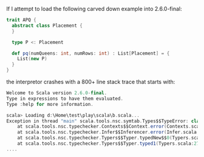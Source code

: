 If I attempt to load the following carved down example into 2.6.0-final:
```scala
trait APQ {  
  abstract class Placement {
  }

  type P <: Placement

  def pq(numQueens: int, numRows: int) : List[Placement] = {
    List(new P) 
  }
}
```

the interpretor crashes with a 800+ line stack trace that starts with:
```scala
Welcome to Scala version 2.6.0-final.
Type in expressions to have them evaluated.
Type :help for more information.

scala> Loading d:\Home\test\play\scala\b.scala...
Exception in thread "main" scala.tools.nsc.symtab.Types$$TypeError: class Placement is abstract; cannot be instantiated
	at scala.tools.nsc.typechecker.Contexts$$Context.error(Contexts.scala:283)
	at scala.tools.nsc.typechecker.Infer$$Inferencer.error(Infer.scala:218)
	at scala.tools.nsc.typechecker.Typers$$Typer.typedNew$$0(Typers.scala:2109)
	at scala.tools.nsc.typechecker.Typers$$Typer.typed1(Typers.scala:2783)
....
```

